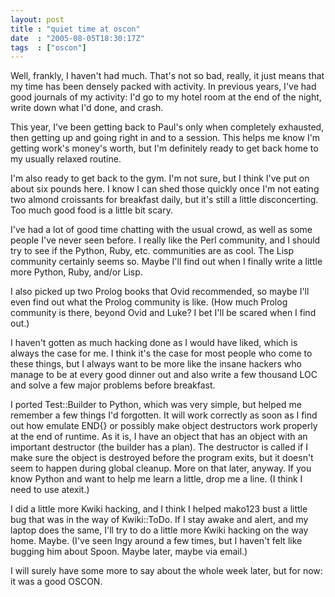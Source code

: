 ```yaml
---
layout: post
title : "quiet time at oscon"
date  : "2005-08-05T18:30:17Z"
tags  : ["oscon"]
---
```

Well, frankly, I haven't had much.  That's not so bad, really, it just means that my time has been densely packed with activity.  In previous years, I've had good journals of my activity: I'd go to my hotel room at the end of the night, write down what I'd done, and crash.

This year, I've been getting back to Paul's only when completely exhausted, then getting up and going right in and to a session.  This helps me know I'm getting work's money's worth, but I'm definitely ready to get back home to my usually relaxed routine.

I'm also ready to get back to the gym.  I'm not sure, but I think I've put on about six pounds here.  I know I can shed those quickly once I'm not eating two almond croissants for breakfast daily, but it's still a little disconcerting. Too much good food is a little bit scary.

I've had a lot of good time chatting with the usual crowd, as well as some people I've never seen before.  I really like the Perl community, and I should try to see if the Python, Ruby, etc. communities are as cool.  The Lisp community certainly seems so.  Maybe I'll find out when I finally write a little more Python, Ruby, and/or Lisp.

I also picked up two Prolog books that Ovid recommended, so maybe I'll even find out what the Prolog community is like.  (How much Prolog community is there, beyond Ovid and Luke?  I bet I'll be scared when I find out.)

I haven't gotten as much hacking done as I would have liked, which is always the case for me.  I think it's the case for most people who come to these things, but I always want to be more like the insane hackers who manage to be at every good dinner out and also write a few thousand LOC and solve a few major problems before breakfast.

I ported Test::Builder to Python, which was very simple, but helped me remember a few things I'd forgotten.  It will work correctly as soon as I find out how emulate END{} or possibly make object destructors work properly at the end of runtime.  As it is, I have an object that has an object with an important destructor (the builder has a plan).  The destructor is called if I make sure the object is destroyed before the program exits, but it doesn't seem to happen during global cleanup.  More on that later, anyway.  If you know Python and want to help me learn a little, drop me a line.  (I think I need to use atexit.)

I did a little more Kwiki hacking, and I think I helped mako123 bust a little bug that was in the way of Kwiki::ToDo.  If I stay awake and alert, and my laptop does the same, I'll try to do a little more Kwiki hacking on the way home.  Maybe.  (I've seen Ingy around a few times, but I haven't felt like bugging him about Spoon.  Maybe later, maybe via email.)

I will surely have some more to say about the whole week later, but for now: it was a good OSCON. 
